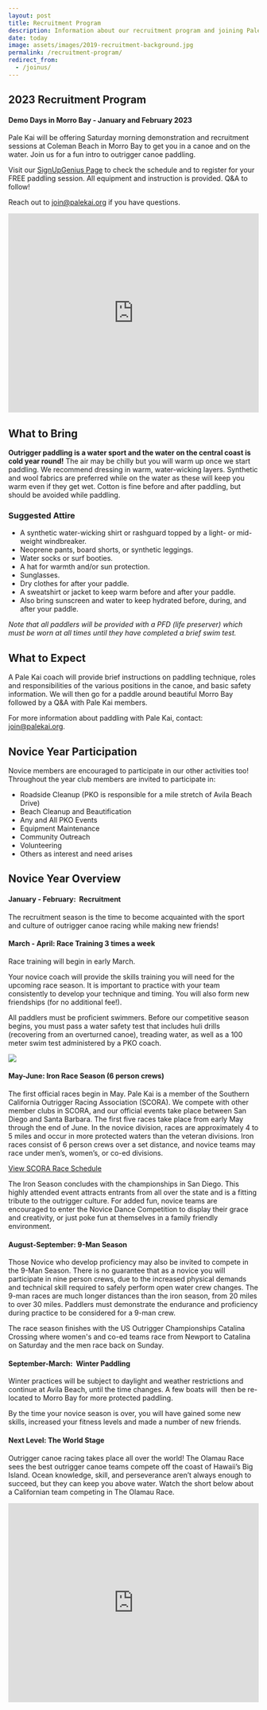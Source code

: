 ```yaml
---
layout: post
title: Recruitment Program
description: Information about our recruitment program and joining Pale Kai Outrigger
date: today
image: assets/images/2019-recruitment-background.jpg
permalink: /recruitment-program/
redirect_from:
  - /joinus/
---
```

<h2>2023 Recruitment Program</h2>

<!--
<p>The 2023 Recruitment Program has concluded! <strong>The 1st day of novice pracice is March 5th in Morro Bay</strong>.</p>
<p>If you didn't make it to the Recruitment Program this year but still plan on join PKO for 2022, then register now!</p>
<a href="/members/registration/" target="_blank" class="button">Member Registration</a>
-->

<h4>Demo Days in Morro Bay - January and February 2023</h4>

<p>Pale Kai will be offering Saturday morning demonstration and recruitment sessions at Coleman Beach in Morro Bay to get you in a
canoe and on the water. Join us for a fun intro to outrigger canoe paddling.</p>

<p>Visit our <a href="https://www.signupgenius.com/go/409044bafa82ca2f85-pale1" target="_blank">SignUpGenius Page</a> to check the
schedule and to register for your FREE paddling session. All equipment and instruction is provided. Q&A to follow!</p>

<!-- Rather than repeating the schedule here, just link visit SignUpGenius
<div class="table-wrapper">
			<table class="alt">
				<tbody>
					<tr>
						<td>Jan 22, 2022</td>
						<td><a href="https://www.signupgenius.com/go/409044bafa82ca2f85-pale" target="_blank">8am to 10am</a></td>
						<td><a href="https://www.signupgenius.com/go/409044bafa82ca2f85-pale" target="_blank">10am to 12pm</a></td>
						<td><a href="https://goo.gl/maps/bcRNk7TNnyKY69u87">Coleman Park, Morro Bay</a></td>
					</tr>
					<tr>
						<td>Feb 12, 2022</td>
						<td><a href="https://www.signupgenius.com/go/409044bafa82ca2f85-pale" target="_blank">8am to 10am</a></td>
						<td><a href="https://www.signupgenius.com/go/409044bafa82ca2f85-pale" target="_blank">10am to 12pm</a></td>
						<td><a href="https://goo.gl/maps/bcRNk7TNnyKY69u87" target="_blank">Coleman Park, Morro Bay</a></td>
					</tr>
					<tr>
						<td>Feb 26, 2022</td>
						<td><a href="https://www.signupgenius.com/go/409044bafa82ca2f85-pale" target="_blank">8am to 10am</a></td>
						<td><a href="https://www.signupgenius.com/go/409044bafa82ca2f85-pale" target="_blank">10am to 12pm</a></td>
						<td><a href="https://goo.gl/maps/bcRNk7TNnyKY69u87" target="_blank">Coleman Park, Morro Bay</a></td>
					</tr>
				</tbody>
			</table>
</div>
-->

<p>Reach out to <a href="mailto:join@palekai.org">join@palekai.org</a> if you have questions.</p>

<iframe width="100%" height="400" src="https://www.youtube.com/embed/zrnwIQfU3R4" frameborder="0" allowfullscreen></iframe>

<h2>What to Bring</h2>
<p>
    <b>Outrigger paddling is a water sport and the water on the central coast is cold year round!</b>
    The air may be chilly but you will warm up once we start paddling.
    We recommend dressing in warm, water-wicking layers. Synthetic and wool fabrics are preferred while on the water 
    as these will keep you warm
    even if they get wet. Cotton is fine before and after paddling, but should be avoided while paddling.
</p>

<h3>Suggested Attire</h3>
<ul>
<li>A synthetic water-wicking shirt or rashguard topped by a light- or mid-weight windbreaker.</li>
<li>Neoprene pants, board shorts, or synthetic leggings.</li>
<li>Water socks or surf booties.</li>
<li>A hat for warmth and/or sun protection.</li>
<li>Sunglasses.</li>
<li>Dry clothes for after your paddle.</li>
<li>A sweatshirt or jacket to keep warm before and after your paddle.</li>
<li>Also bring sunscreen and water to keep hydrated before, during, and after your paddle.</li>
</ul>

<p><i>
    Note that all paddlers will be provided with a PFD (life preserver) which must be worn at all times until they have
    completed a brief swim test.
</i></p>

<h2>What to Expect</h2>
<p>
A Pale Kai coach will provide brief instructions on paddling technique, roles and responsibilities of the various positions in the
canoe, and basic safety information. We will then go for a paddle around beautiful Morro Bay followed by a Q&A with
Pale Kai members.
</p>

For more information about paddling with Pale Kai, contact: <a href="mailto:join@palekai.org">join@palekai.org</a>.

<h2>Novice Year Participation</h2>
<p>
Novice members are encouraged to participate in our other activities too! Throughout the year club members are invited to
participate in:
<ul>
<li>Roadside Cleanup (PKO is responsible for a mile stretch of Avila Beach Drive)</li>
<li>Beach Cleanup and Beautification</li>
<li>Any and All PKO Events</li>
<li>Equipment Maintenance</li>
<li>Community Outreach</li>
<li>Volunteering</li>
<li>Others as interest and need arises</li>
</ul>

<!--<hr class="major" />-->
<!-- Commenting out Registration link until Registration opens up
<p><a href="/members/registration/" class="button">Sign Me Up For the Year!</a></p>
-->

<h2>Novice Year Overview</h2>

<h4>January - February:  Recruitment </h4>


<p>
    <!-- Temporarilty this copy to avoid confusion AFTER recruiting season
    Pale Kai’s “Three for Free” policy
    allows newcomers to experience outrigger paddling in the relatively calm waters of Morro Bay without paying a fee or membership
    dues.
    -->
    The recruitment season is the time to become acquainted with the sport and culture of outrigger canoe racing while making new
    friends!
</p>

<h4>March - April:  Race Training 3 times a week</h4>
<p>Race training will begin in early March.</p>
<p>
Your novice coach will provide the skills training you will need for the upcoming race season. It is important to practice with your team consistently to develop your technique and timing. You will also form new friendships (for no additional fee!).</p>

<p>All paddlers must be proficient swimmers. Before our competitive season begins, you must pass a water safety test that includes
huli drills (recovering from an overturned canoe), treading water, as well as a 100 meter swim test administered by a PKO coach.</p>

<img src="/assets/images/outrigger-race-1.jpg" class="image right">

<h4>May-June: Iron Race Season (6 person crews)</h4>
<p>
The first official races begin in May.  Pale Kai is a member of the Southern California Outrigger Racing Association (SCORA).  We compete with other member clubs in SCORA, and our official events take place between San Diego and Santa Barbara. The first five races take place from early May through the end of June.  In the novice division, races are approximately 4 to 5 miles and occur in more protected waters than the veteran divisions.   Iron races consist of 6 person crews over a set distance, and novice teams may race under men’s, women’s, or co-ed divisions.
</p>

<p><a href="https://www.scora.org/races/" target="_blank" class="button">View SCORA Race Schedule</a></p>

<p>The Iron Season concludes with the championships in San Diego. This highly attended event attracts entrants from all over the state and is a fitting tribute to the outrigger culture. For added fun, novice teams are encouraged to enter the Novice Dance Competition to display their grace and creativity, or just poke fun at themselves in a family friendly environment.
</p>
<h4>August-September: 9-Man Season</h4>
<p>
Those Novice who develop proficiency may also be invited to compete in the 9-Man Season.  There is no guarantee that as a novice you will participate in nine person crews, due to the increased physical demands and technical skill required to safely perform open water crew changes.  The 9-man races are much longer distances than the iron season, from 20 miles to over 30 miles. Paddlers must demonstrate the endurance and proficiency during practice to be considered for a 9-man crew.
</p>

<p>
    The race season finishes with the US Outrigger Championships Catalina Crossing where women's and co-ed teams race from Newport to Catalina
    on Saturday and the men race back on Sunday. 
    <!--Here's the drone footage of the women and coed crews leaving Newport.-->
</p>

<!-- Video no longer available

<iframe width="560" height="315" src="https://www.youtube.com/embed/a3YqqHw4mbY" frameborder="0" allow="accelerometer; autoplay; encrypted-media; gyroscope; picture-in-picture" allowfullscreen></iframe>
-->

<h4>September-March:  Winter Paddling</h4>
<p>Winter practices will be subject to daylight and weather restrictions and continue at Avila Beach, until the time changes. A few boats will  then be re-located to Morro Bay for more protected paddling.  
</p>
<p>By the time your novice season is over, you will have gained some new skills, increased your fitness levels and made a number of new friends.
</p>

<h4>Next Level: The World Stage</h4>

<p>Outrigger canoe racing takes place all over the world! The Olamau Race sees the best outrigger canoe teams compete off the coast of Hawaii’s Big Island. Ocean knowledge, skill, and perseverance aren’t always enough to succeed, but they can keep you above water. Watch the short below about a Californian team competing in The Olamau Race.</p>

<iframe width="100%" height="400" src="https://www.youtube.com/embed/u-lGBRTvQzU" frameborder="0" allowfullscreen></iframe>
